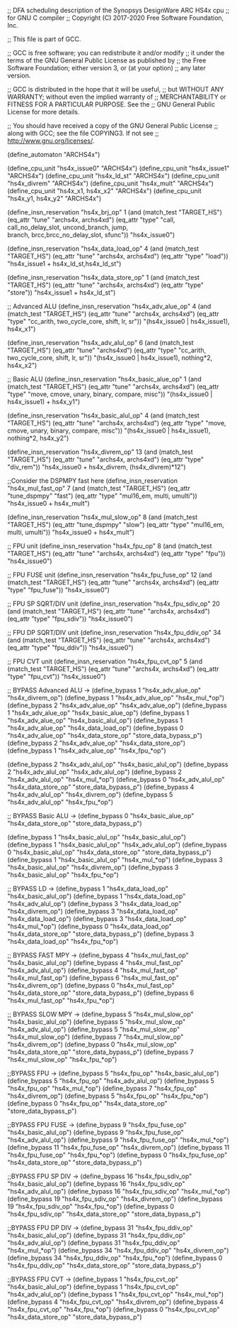 ;; DFA scheduling description of the Synopsys DesignWare ARC HS4x cpu
;; for GNU C compiler
;; Copyright (C) 2017-2020 Free Software Foundation, Inc.

;; This file is part of GCC.

;; GCC is free software; you can redistribute it and/or modify
;; it under the terms of the GNU General Public License as published by
;; the Free Software Foundation; either version 3, or (at your option)
;; any later version.

;; GCC is distributed in the hope that it will be useful,
;; but WITHOUT ANY WARRANTY; without even the implied warranty of
;; MERCHANTABILITY or FITNESS FOR A PARTICULAR PURPOSE.  See the
;; GNU General Public License for more details.

;; You should have received a copy of the GNU General Public License
;; along with GCC; see the file COPYING3.  If not see
;; <http://www.gnu.org/licenses/>.

(define_automaton "ARCHS4x")

(define_cpu_unit "hs4x_issue0" "ARCHS4x")
(define_cpu_unit "hs4x_issue1" "ARCHS4x")
(define_cpu_unit "hs4x_ld_st" "ARCHS4x")
(define_cpu_unit "hs4x_divrem" "ARCHS4x")
(define_cpu_unit "hs4x_mult" "ARCHS4x")
(define_cpu_unit "hs4x_x1, hs4x_x2" "ARCHS4x")
(define_cpu_unit "hs4x_y1, hs4x_y2" "ARCHS4x")

(define_insn_reservation "hs4x_brj_op" 1
  (and (match_test "TARGET_HS")
       (eq_attr "tune" "archs4x, archs4xd")
       (eq_attr "type" "call, call_no_delay_slot, uncond_branch, jump, \
branch, brcc,brcc_no_delay_slot, sfunc"))
  "hs4x_issue0")

(define_insn_reservation "hs4x_data_load_op" 4
  (and (match_test "TARGET_HS")
       (eq_attr "tune" "archs4x, archs4xd")
       (eq_attr "type" "load"))
  "hs4x_issue1 + hs4x_ld_st,hs4x_ld_st")

(define_insn_reservation "hs4x_data_store_op" 1
  (and (match_test "TARGET_HS")
       (eq_attr "tune" "archs4x, archs4xd")
       (eq_attr "type" "store"))
  "hs4x_issue1 + hs4x_ld_st")

;; Advanced ALU
(define_insn_reservation "hs4x_adv_alue_op" 4
  (and (match_test "TARGET_HS")
       (eq_attr "tune" "archs4x, archs4xd")
       (eq_attr "type" "cc_arith, two_cycle_core, shift, lr, sr"))
  "(hs4x_issue0 | hs4x_issue1), hs4x_x1")

(define_insn_reservation "hs4x_adv_alul_op" 6
  (and (match_test "TARGET_HS")
       (eq_attr "tune" "archs4xd")
       (eq_attr "type" "cc_arith, two_cycle_core, shift, lr, sr"))
  "(hs4x_issue0 | hs4x_issue1), nothing*2, hs4x_x2")

;; Basic ALU
(define_insn_reservation "hs4x_basic_alue_op" 1
  (and (match_test "TARGET_HS")
       (eq_attr "tune" "archs4x, archs4xd")
       (eq_attr "type" "move, cmove, unary, binary, compare, misc"))
  "(hs4x_issue0 | hs4x_issue1) + hs4x_y1")

(define_insn_reservation "hs4x_basic_alul_op" 4
  (and (match_test "TARGET_HS")
       (eq_attr "tune" "archs4x, archs4xd")
       (eq_attr "type" "move, cmove, unary, binary, compare, misc"))
  "(hs4x_issue0 | hs4x_issue1), nothing*2, hs4x_y2")

(define_insn_reservation "hs4x_divrem_op" 13
  (and (match_test "TARGET_HS")
       (eq_attr "tune" "archs4x, archs4xd")
       (eq_attr "type" "div_rem"))
  "hs4x_issue0 + hs4x_divrem, (hs4x_divrem)*12")

;;Consider the DSPMPY fast here
(define_insn_reservation "hs4x_mul_fast_op" 7
  (and (match_test "TARGET_HS")
       (eq_attr "tune_dspmpy" "fast")
       (eq_attr "type" "mul16_em, multi, umulti"))
  "hs4x_issue0 + hs4x_mult")

(define_insn_reservation "hs4x_mul_slow_op" 8
  (and (match_test "TARGET_HS")
       (eq_attr "tune_dspmpy" "slow")
       (eq_attr "type" "mul16_em, multi, umulti"))
  "hs4x_issue0 + hs4x_mult")

;; FPU unit
(define_insn_reservation "hs4x_fpu_op" 8
  (and (match_test "TARGET_HS")
       (eq_attr "tune" "archs4x, archs4xd")
       (eq_attr "type" "fpu"))
  "hs4x_issue0")

;; FPU FUSE unit
(define_insn_reservation "hs4x_fpu_fuse_op" 12
  (and (match_test "TARGET_HS")
       (eq_attr "tune" "archs4x, archs4xd")
       (eq_attr "type" "fpu_fuse"))
  "hs4x_issue0")

;; FPU SP SQRT/DIV unit
(define_insn_reservation "hs4x_fpu_sdiv_op" 20
  (and (match_test "TARGET_HS")
       (eq_attr "tune" "archs4x, archs4xd")
       (eq_attr "type" "fpu_sdiv"))
  "hs4x_issue0")

;; FPU DP SQRT/DIV unit
(define_insn_reservation "hs4x_fpu_ddiv_op" 34
  (and (match_test "TARGET_HS")
       (eq_attr "tune" "archs4x, archs4xd")
       (eq_attr "type" "fpu_ddiv"))
  "hs4x_issue0")

;; FPU CVT unit
(define_insn_reservation "hs4x_fpu_cvt_op" 5
  (and (match_test "TARGET_HS")
       (eq_attr "tune" "archs4x, archs4xd")
       (eq_attr "type" "fpu_cvt"))
  "hs4x_issue0")

;; BYPASS Advanced ALU ->
(define_bypass 1 "hs4x_adv_alue_op" "hs4x_divrem_op")
(define_bypass 1 "hs4x_adv_alue_op" "hs4x_mul_*op")
(define_bypass 2 "hs4x_adv_alue_op" "hs4x_adv_alue_op")
(define_bypass 1 "hs4x_adv_alue_op" "hs4x_basic_alue_op")
(define_bypass 1 "hs4x_adv_alue_op" "hs4x_basic_alul_op")
(define_bypass 1 "hs4x_adv_alue_op" "hs4x_data_load_op")
(define_bypass 0 "hs4x_adv_alue_op" "hs4x_data_store_op" "store_data_bypass_p")
(define_bypass 2 "hs4x_adv_alue_op" "hs4x_data_store_op")
(define_bypass 1 "hs4x_adv_alue_op" "hs4x_fpu_*op")

(define_bypass 2 "hs4x_adv_alul_op" "hs4x_basic_alul_op")
(define_bypass 2 "hs4x_adv_alul_op" "hs4x_adv_alul_op")
(define_bypass 2 "hs4x_adv_alul_op" "hs4x_mul_*op")
(define_bypass 0 "hs4x_adv_alul_op" "hs4x_data_store_op" "store_data_bypass_p")
(define_bypass 4 "hs4x_adv_alul_op" "hs4x_divrem_op")
(define_bypass 5 "hs4x_adv_alul_op" "hs4x_fpu_*op")

;; BYPASS Basic ALU ->
(define_bypass 0 "hs4x_basic_alue_op" "hs4x_data_store_op" "store_data_bypass_p")

(define_bypass 1 "hs4x_basic_alul_op" "hs4x_basic_alul_op")
(define_bypass 1 "hs4x_basic_alul_op" "hs4x_adv_alul_op")
(define_bypass 0 "hs4x_basic_alul_op" "hs4x_data_store_op" "store_data_bypass_p")
(define_bypass 1 "hs4x_basic_alul_op" "hs4x_mul_*op")
(define_bypass 3 "hs4x_basic_alul_op" "hs4x_divrem_op")
(define_bypass 3 "hs4x_basic_alul_op" "hs4x_fpu_*op")

;; BYPASS LD ->
(define_bypass 1 "hs4x_data_load_op" "hs4x_basic_alul_op")
(define_bypass 1 "hs4x_data_load_op" "hs4x_adv_alul_op")
(define_bypass 3 "hs4x_data_load_op" "hs4x_divrem_op")
(define_bypass 3 "hs4x_data_load_op" "hs4x_data_load_op")
(define_bypass 3 "hs4x_data_load_op" "hs4x_mul_*op")
(define_bypass 0 "hs4x_data_load_op" "hs4x_data_store_op" "store_data_bypass_p")
(define_bypass 3 "hs4x_data_load_op" "hs4x_fpu_*op")

;; BYPASS FAST MPY ->
(define_bypass 4 "hs4x_mul_fast_op" "hs4x_basic_alul_op")
(define_bypass 4 "hs4x_mul_fast_op" "hs4x_adv_alul_op")
(define_bypass 4 "hs4x_mul_fast_op" "hs4x_mul_fast_op")
(define_bypass 6 "hs4x_mul_fast_op" "hs4x_divrem_op")
(define_bypass 0 "hs4x_mul_fast_op" "hs4x_data_store_op" "store_data_bypass_p")
(define_bypass 6 "hs4x_mul_fast_op" "hs4x_fpu_*op")

;; BYPASS SLOW MPY ->
(define_bypass 5 "hs4x_mul_slow_op" "hs4x_basic_alul_op")
(define_bypass 5 "hs4x_mul_slow_op" "hs4x_adv_alul_op")
(define_bypass 5 "hs4x_mul_slow_op" "hs4x_mul_slow_op")
(define_bypass 7 "hs4x_mul_slow_op" "hs4x_divrem_op")
(define_bypass 0 "hs4x_mul_slow_op" "hs4x_data_store_op" "store_data_bypass_p")
(define_bypass 7 "hs4x_mul_slow_op" "hs4x_fpu_*op")

;;BYPASS FPU ->
(define_bypass 5 "hs4x_fpu_op" "hs4x_basic_alul_op")
(define_bypass 5 "hs4x_fpu_op" "hs4x_adv_alul_op")
(define_bypass 5 "hs4x_fpu_op" "hs4x_mul_*op")
(define_bypass 7 "hs4x_fpu_op" "hs4x_divrem_op")
(define_bypass 5 "hs4x_fpu_op" "hs4x_fpu_*op")
(define_bypass 0 "hs4x_fpu_op" "hs4x_data_store_op" "store_data_bypass_p")

;;BYPASS FPU FUSE ->
(define_bypass 9  "hs4x_fpu_fuse_op" "hs4x_basic_alul_op")
(define_bypass 9  "hs4x_fpu_fuse_op" "hs4x_adv_alul_op")
(define_bypass 9  "hs4x_fpu_fuse_op" "hs4x_mul_*op")
(define_bypass 11 "hs4x_fpu_fuse_op" "hs4x_divrem_op")
(define_bypass 11 "hs4x_fpu_fuse_op" "hs4x_fpu_*op")
(define_bypass 0  "hs4x_fpu_fuse_op" "hs4x_data_store_op" "store_data_bypass_p")

;;BYPASS FPU SP DIV ->
(define_bypass 16 "hs4x_fpu_sdiv_op" "hs4x_basic_alul_op")
(define_bypass 16 "hs4x_fpu_sdiv_op" "hs4x_adv_alul_op")
(define_bypass 16 "hs4x_fpu_sdiv_op" "hs4x_mul_*op")
(define_bypass 19 "hs4x_fpu_sdiv_op" "hs4x_divrem_op")
(define_bypass 19 "hs4x_fpu_sdiv_op" "hs4x_fpu_*op")
(define_bypass 0  "hs4x_fpu_sdiv_op" "hs4x_data_store_op" "store_data_bypass_p")

;;BYPASS FPU DP DIV ->
(define_bypass 31 "hs4x_fpu_ddiv_op" "hs4x_basic_alul_op")
(define_bypass 31 "hs4x_fpu_ddiv_op" "hs4x_adv_alul_op")
(define_bypass 31 "hs4x_fpu_ddiv_op" "hs4x_mul_*op")
(define_bypass 34 "hs4x_fpu_ddiv_op" "hs4x_divrem_op")
(define_bypass 34 "hs4x_fpu_ddiv_op" "hs4x_fpu_*op")
(define_bypass 0  "hs4x_fpu_ddiv_op" "hs4x_data_store_op" "store_data_bypass_p")

;;BYPASS FPU CVT ->
(define_bypass 1 "hs4x_fpu_cvt_op" "hs4x_basic_alul_op")
(define_bypass 1 "hs4x_fpu_cvt_op" "hs4x_adv_alul_op")
(define_bypass 1 "hs4x_fpu_cvt_op" "hs4x_mul_*op")
(define_bypass 4 "hs4x_fpu_cvt_op" "hs4x_divrem_op")
(define_bypass 4 "hs4x_fpu_cvt_op" "hs4x_fpu_*op")
(define_bypass 0 "hs4x_fpu_cvt_op" "hs4x_data_store_op" "store_data_bypass_p")
